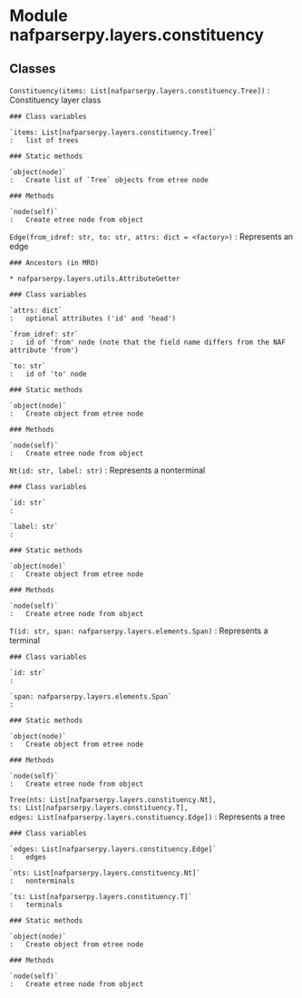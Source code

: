 Module nafparserpy.layers.constituency
======================================

Classes
-------

`Constituency(items: List[nafparserpy.layers.constituency.Tree])`
:   Constituency layer class

    ### Class variables

    `items: List[nafparserpy.layers.constituency.Tree]`
    :   list of trees

    ### Static methods

    `object(node)`
    :   Create list of `Tree` objects from etree node

    ### Methods

    `node(self)`
    :   Create etree node from object

`Edge(from_idref: str, to: str, attrs: dict = <factory>)`
:   Represents an edge

    ### Ancestors (in MRO)

    * nafparserpy.layers.utils.AttributeGetter

    ### Class variables

    `attrs: dict`
    :   optional attributes ('id' and 'head')

    `from_idref: str`
    :   id of 'from' node (note that the field name differs from the NAF attribute 'from')

    `to: str`
    :   id of 'to' node

    ### Static methods

    `object(node)`
    :   Create object from etree node

    ### Methods

    `node(self)`
    :   Create etree node from object

`Nt(id: str, label: str)`
:   Represents a nonterminal

    ### Class variables

    `id: str`
    :

    `label: str`
    :

    ### Static methods

    `object(node)`
    :   Create object from etree node

    ### Methods

    `node(self)`
    :   Create etree node from object

`T(id: str, span: nafparserpy.layers.elements.Span)`
:   Represents a terminal

    ### Class variables

    `id: str`
    :

    `span: nafparserpy.layers.elements.Span`
    :

    ### Static methods

    `object(node)`
    :   Create object from etree node

    ### Methods

    `node(self)`
    :   Create etree node from object

`Tree(nts: List[nafparserpy.layers.constituency.Nt], ts: List[nafparserpy.layers.constituency.T], edges: List[nafparserpy.layers.constituency.Edge])`
:   Represents a tree

    ### Class variables

    `edges: List[nafparserpy.layers.constituency.Edge]`
    :   edges

    `nts: List[nafparserpy.layers.constituency.Nt]`
    :   nonterminals

    `ts: List[nafparserpy.layers.constituency.T]`
    :   terminals

    ### Static methods

    `object(node)`
    :   Create object from etree node

    ### Methods

    `node(self)`
    :   Create etree node from object